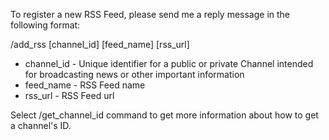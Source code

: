 To register a new RSS Feed, please send me a reply message in the following format:

/add_rss [channel_id] [feed_name] [rss_url]

- channel_id - Unique identifier for a public or private Channel intended for broadcasting news or other important information
- feed_name - RSS Feed name
- rss_url - RSS Feed url

Select /get_channel_id command to get more information about how to get a channel's ID.
